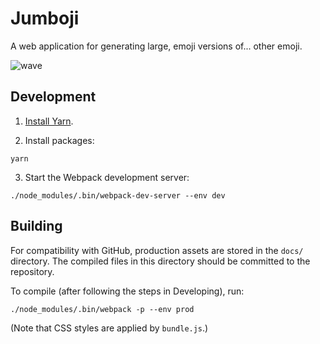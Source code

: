# Jumboji

A web application for generating large, emoji versions of... other emoji.

![wave](https://cloud.githubusercontent.com/assets/6880453/26338740/74bb6894-3f50-11e7-8cb4-8641fc043817.png)

## Development

1. [Install Yarn](https://yarnpkg.com/en/docs/install).

2. Install packages:

```
yarn
```

3. Start the Webpack development server:

```shell
./node_modules/.bin/webpack-dev-server --env dev
```

## Building

For compatibility with GitHub, production assets are stored in the `docs/` directory. The compiled files in this directory should be committed to the repository.

To compile (after following the steps in Developing), run:

```
./node_modules/.bin/webpack -p --env prod
```

(Note that CSS styles are applied by `bundle.js`.)
